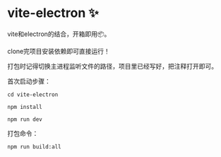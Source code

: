 # vite-electron ✨

vite和electron的结合，开箱即用📦。

clone完项目安装依赖即可直接运行！

打包时记得切换主进程监听文件的路径，项目里已经写好，把注释打开即可。

首次启动步骤：

`cd vite-electron`

`npm install`

`npm run dev`

打包命令：

`npm run build:all`
